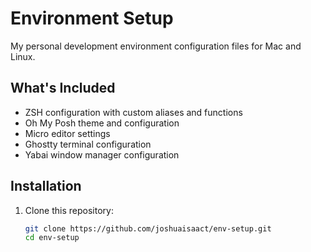 # Environment Setup

My personal development environment configuration files for Mac and Linux.

## What's Included

- ZSH configuration with custom aliases and functions
- Oh My Posh theme and configuration
- Micro editor settings
- Ghostty terminal configuration
- Yabai window manager configuration

## Installation

1. Clone this repository:
   ```bash
   git clone https://github.com/joshuaisaact/env-setup.git
   cd env-setup
